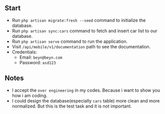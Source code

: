 ## Start

- Run `php artisan migrate:fresh --seed` command to initialize the database.
- Run `php artisan sync:cars` command to fetch and insert car list to our database.
- Run `php artisan serve` command to run the application.
- Visit `/api/mobile/v1/documentation` path to see the documentation.
- Credentials:
  - Email: `beyn@beyn.com`
  - Password: `asd123`


## Notes

- I accept the `over engineering` in my codes. Because i want to show you how i am coding.
- I could design the database(especially `cars` table) more clean and more normalized. But this is the test task and it is not important.
